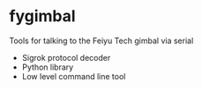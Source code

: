 # fygimbal

Tools for talking to the Feiyu Tech gimbal via serial

- Sigrok protocol decoder
- Python library
- Low level command line tool
